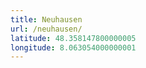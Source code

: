 ```yaml
---
title: Neuhausen
url: /neuhausen/
latitude: 48.358147800000005
longitude: 8.063054000000001
---
```

